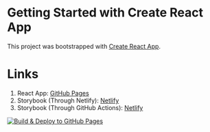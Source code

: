# Getting Started with Create React App

This project was bootstrapped with [Create React App](https://github.com/facebook/create-react-app).

# Links

1. React App: [GitHub Pages](https://prajwalsharma.github.io/react-cra-pages-actions/)
2. Storybook (Through Netlify): [Netlify](https://dulcet-cactus-c4784e.netlify.app/)
3. Storybook (Through GitHub Actions): [Netlify](https://effulgent-lolly-8e9b1c.netlify.app/)

[![Build & Deploy to GitHub Pages](https://github.com/prajwalsharma/react-cra-pages-actions/actions/workflows/deployment-script.yml/badge.svg?branch=main&event=push)](https://github.com/prajwalsharma/react-cra-pages-actions/actions/workflows/deployment-script.yml)
